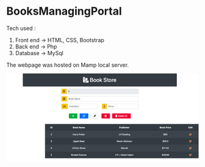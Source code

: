 # BooksManagingPortal

Tech used :
1. Front end -> HTML, CSS, Bootstrap
2. Back end -> Php
3. Database -> MySql

The webpage was hosted on Mamp local server.



![screenshot][logo]

[logo]: https://github.com/adityarc19/BooksManagingPortal/blob/master/img/Screenshot%202020-08-13%20at%206.05.39%20PM.png
